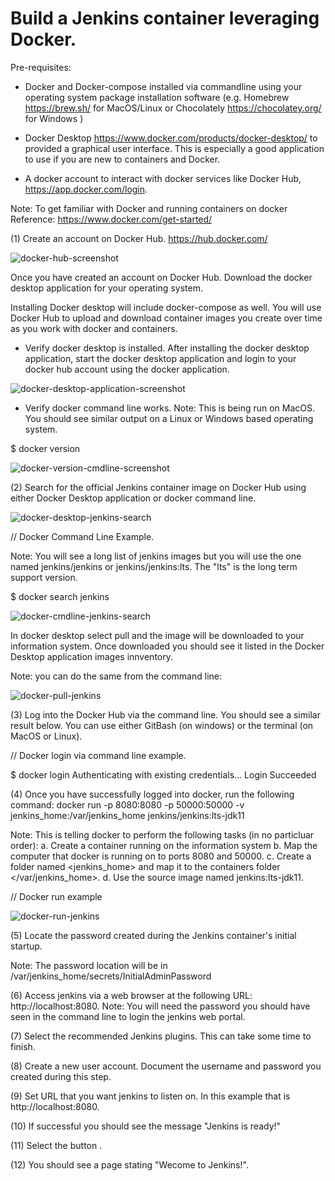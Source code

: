 # Build a Jenkins container leveraging Docker.

Pre-requisites:
- Docker and Docker-compose installed via commandline using your operating system package installation software (e.g. Homebrew https://brew.sh/ for MacOS/Linux or Chocolately https://chocolatey.org/ for Windows )

- Docker Desktop https://www.docker.com/products/docker-desktop/ to provided a graphical user interface. This is especially a good application to use if you are new to containers and Docker. 

- A docker account to interact with docker services like Docker Hub, https://app.docker.com/login.

Note: To get familiar with Docker and running containers on docker
Reference: https://www.docker.com/get-started/

(1) Create an account on Docker Hub.
https://hub.docker.com/

![docker-hub-screenshot](https://github.com/user-attachments/assets/bfdb0500-fa69-4f93-ab3d-41b23130a2e0)

Once you have created an account on Docker Hub. Download the docker desktop application for your operating system.

Installing Docker desktop will include docker-compose as well. You will use Docker Hub to upload and download container
images you create over time as you work with docker and containers.

- Verify docker desktop is installed. 
After installing the docker desktop application, start the docker desktop application and login to your docker hub account
using the docker application.

![docker-desktop-application-screenshot](https://github.com/user-attachments/assets/d418c07a-a4cc-4464-bc1c-80700ce1b78b)


- Verify docker command line works.
Note: This is being run on MacOS. You should see similar output on a Linux or Windows based operating system.

$ docker version


![docker-version-cmdline-screenshot](https://github.com/user-attachments/assets/3eb59ce0-8d18-4e03-a2f2-225fbe19d154)


(2) Search for the official Jenkins container image on Docker Hub using either Docker Desktop application
or docker command line.

![docker-desktop-jenkins-search](https://github.com/user-attachments/assets/61d84d21-9404-4fbb-b778-07aa04a273d6)


// Docker Command Line Example.

Note: You will see a long list of jenkins images but you will use the one named jenkins/jenkins or 
jenkins/jenkins:lts. The "lts" is the long term support version.

$ docker search jenkins


![docker-cmdline-jenkins-search](https://github.com/user-attachments/assets/890e2859-7742-4a54-9508-f0c39bb0dc76)


In docker desktop select pull and the image will be downloaded to your information system. Once downloaded you should see it listed in the Docker Desktop application images innventory. 

Note: you can do the same from the command line:


![docker-pull-jenkins](https://github.com/user-attachments/assets/da463bba-7294-46e0-986c-4b949f69fa37)

(3) Log into the Docker Hub via the command line. You should see a similar result below.
You can use either GitBash (on windows) or the terminal (on MacOS or Linux).

// Docker login via command line example.

$ docker login
Authenticating with existing credentials...
Login Succeeded

(4) Once you have successfully logged into docker, run the following command:
docker run -p 8080:8080 -p 50000:50000 -v jenkins_home:/var/jenkins_home jenkins/jenkins:lts-jdk11

Note: 
This is telling docker to perform the following tasks (in no particluar order):
a. Create a container running on the information system
b. Map the computer that docker is running on to ports 8080 and 50000.
c. Create a folder named <jenkins_home> and map it to the containers folder </var/jenkins_home>.
d. Use the source image named jenkins:lts-jdk11.

// Docker run example

![docker-run-jenkins](https://github.com/user-attachments/assets/07dfde4f-1505-4e7d-bb4a-c19a07ca21d3)

(5) Locate the password created during the Jenkins container's initial startup.


Note: The password location will be in /var/jenkins_home/secrets/InitialAdminPassword

(6) Access jenkins via a web browser at the following URL: http://localhost:8080.
Note: You will need the password you should have seen in the command line to login
the jenkins web portal.

(7) Select the recommended Jenkins plugins. This can take some time to finish.

(8) Create a new user account. Document the username and password you created during this step.

(9) Set URL that you want jenkins to listen on. In this example that is http://localhost:8080.

(10) If successful you should see the message "Jenkins is ready!"

(11) Select the button <start using jenkins>.

(12) You should see a page stating "Wecome to Jenkins!".





